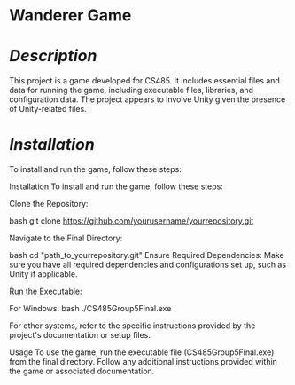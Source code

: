 # **Wanderer Game**

# *Description*

This project is a game developed for CS485. It includes essential files and data for running the game, including executable files, libraries, and configuration data. The project appears to involve Unity given the presence of Unity-related files.

# *Installation*

To install and run the game, follow these steps:

Installation
To install and run the game, follow these steps:

Clone the Repository:

bash
git clone https://github.com/yourusername/yourrepository.git

Navigate to the Final Directory:

bash
cd "path_to_yourrepository.git"
Ensure Required Dependencies: Make sure you have all required dependencies and configurations set up, such as Unity if applicable.

Run the Executable:

For Windows:
bash
./CS485Group5Final.exe

For other systems, refer to the specific instructions provided by the project's documentation or setup files.

Usage
To use the game, run the executable file (CS485Group5Final.exe) from the final directory. Follow any additional instructions provided within the game or associated documentation.
